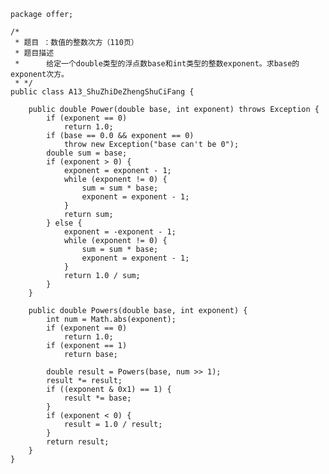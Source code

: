 	package offer;
	
	/*
	 * 题目 ：数值的整数次方（110页）
	 * 题目描述
	 * 		给定一个double类型的浮点数base和int类型的整数exponent。求base的exponent次方。
	 * */
	public class A13_ShuZhiDeZhengShuCiFang {
	
		public double Power(double base, int exponent) throws Exception {
			if (exponent == 0)
				return 1.0;
			if (base == 0.0 && exponent == 0)
				throw new Exception("base can't be 0");
			double sum = base;
			if (exponent > 0) {
				exponent = exponent - 1;
				while (exponent != 0) {
					sum = sum * base;
					exponent = exponent - 1;
				}
				return sum;
			} else {
				exponent = -exponent - 1;
				while (exponent != 0) {
					sum = sum * base;
					exponent = exponent - 1;
				}
				return 1.0 / sum;
			}
		}
	
		public double Powers(double base, int exponent) {
			int num = Math.abs(exponent);
			if (exponent == 0)
				return 1.0;
			if (exponent == 1)
				return base;
	
			double result = Powers(base, num >> 1);
			result *= result;
			if ((exponent & 0x1) == 1) {
				result *= base;
			}
			if (exponent < 0) {
				result = 1.0 / result;
			}
			return result;
		}
	}
